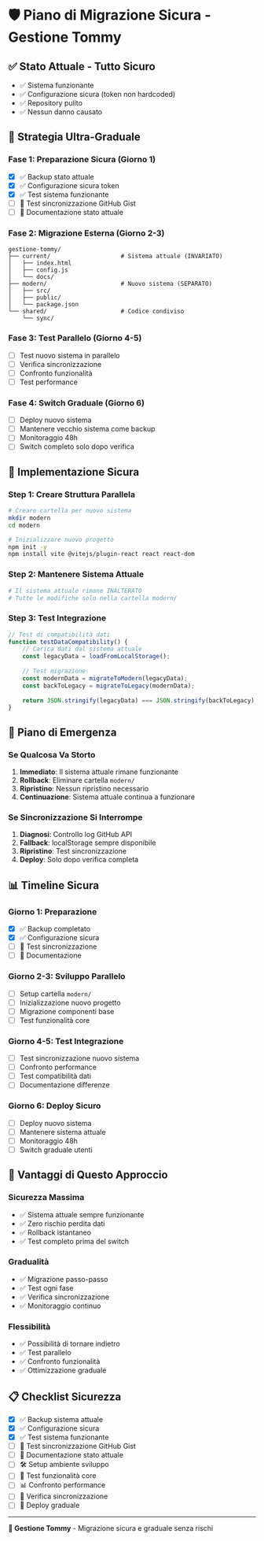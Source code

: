 # 🛡️ Piano di Migrazione Sicura - Gestione Tommy

## ✅ Stato Attuale - Tutto Sicuro
- ✅ Sistema funzionante
- ✅ Configurazione sicura (token non hardcoded)
- ✅ Repository pulito
- ✅ Nessun danno causato

## 🎯 Strategia Ultra-Graduale

### **Fase 1: Preparazione Sicura (Giorno 1)**
- [x] ✅ Backup stato attuale
- [x] ✅ Configurazione sicura token
- [x] ✅ Test sistema funzionante
- [ ] 🔄 Test sincronizzazione GitHub Gist
- [ ] 📝 Documentazione stato attuale

### **Fase 2: Migrazione Esterna (Giorno 2-3)**
```
gestione-tommy/
├── current/                    # Sistema attuale (INVARIATO)
│   ├── index.html
│   ├── config.js
│   └── docs/
├── modern/                     # Nuovo sistema (SEPARATO)
│   ├── src/
│   ├── public/
│   └── package.json
└── shared/                     # Codice condiviso
    └── sync/
```

### **Fase 3: Test Parallelo (Giorno 4-5)**
- [ ] Test nuovo sistema in parallelo
- [ ] Verifica sincronizzazione
- [ ] Confronto funzionalità
- [ ] Test performance

### **Fase 4: Switch Graduale (Giorno 6)**
- [ ] Deploy nuovo sistema
- [ ] Mantenere vecchio sistema come backup
- [ ] Monitoraggio 48h
- [ ] Switch completo solo dopo verifica

## 🔧 Implementazione Sicura

### **Step 1: Creare Struttura Parallela**
```bash
# Creare cartella per nuovo sistema
mkdir modern
cd modern

# Inizializzare nuovo progetto
npm init -y
npm install vite @vitejs/plugin-react react react-dom
```

### **Step 2: Mantenere Sistema Attuale**
```bash
# Il sistema attuale rimane INALTERATO
# Tutte le modifiche solo nella cartella modern/
```

### **Step 3: Test Integrazione**
```javascript
// Test di compatibilità dati
function testDataCompatibility() {
    // Carica dati dal sistema attuale
    const legacyData = loadFromLocalStorage();
    
    // Test migrazione
    const modernData = migrateToModern(legacyData);
    const backToLegacy = migrateToLegacy(modernData);
    
    return JSON.stringify(legacyData) === JSON.stringify(backToLegacy);
}
```

## 🚨 Piano di Emergenza

### **Se Qualcosa Va Storto**
1. **Immediato**: Il sistema attuale rimane funzionante
2. **Rollback**: Eliminare cartella `modern/`
3. **Ripristino**: Nessun ripristino necessario
4. **Continuazione**: Sistema attuale continua a funzionare

### **Se Sincronizzazione Si Interrompe**
1. **Diagnosi**: Controllo log GitHub API
2. **Fallback**: localStorage sempre disponibile
3. **Ripristino**: Test sincronizzazione
4. **Deploy**: Solo dopo verifica completa

## 📊 Timeline Sicura

### **Giorno 1: Preparazione**
- [x] ✅ Backup completato
- [x] ✅ Configurazione sicura
- [ ] 🔄 Test sincronizzazione
- [ ] 📝 Documentazione

### **Giorno 2-3: Sviluppo Parallelo**
- [ ] Setup cartella `modern/`
- [ ] Inizializzazione nuovo progetto
- [ ] Migrazione componenti base
- [ ] Test funzionalità core

### **Giorno 4-5: Test Integrazione**
- [ ] Test sincronizzazione nuovo sistema
- [ ] Confronto performance
- [ ] Test compatibilità dati
- [ ] Documentazione differenze

### **Giorno 6: Deploy Sicuro**
- [ ] Deploy nuovo sistema
- [ ] Mantenere sistema attuale
- [ ] Monitoraggio 48h
- [ ] Switch graduale utenti

## 🎯 Vantaggi di Questo Approccio

### **Sicurezza Massima**
- ✅ Sistema attuale sempre funzionante
- ✅ Zero rischio perdita dati
- ✅ Rollback istantaneo
- ✅ Test completo prima del switch

### **Gradualità**
- ✅ Migrazione passo-passo
- ✅ Test ogni fase
- ✅ Verifica sincronizzazione
- ✅ Monitoraggio continuo

### **Flessibilità**
- ✅ Possibilità di tornare indietro
- ✅ Test parallelo
- ✅ Confronto funzionalità
- ✅ Ottimizzazione graduale

## 📋 Checklist Sicurezza

- [x] ✅ Backup sistema attuale
- [x] ✅ Configurazione sicura
- [x] ✅ Test sistema funzionante
- [ ] 🔄 Test sincronizzazione GitHub Gist
- [ ] 📝 Documentazione stato attuale
- [ ] 🛠️ Setup ambiente sviluppo
- [ ] 🧪 Test funzionalità core
- [ ] 📊 Confronto performance
- [ ] 🔄 Verifica sincronizzazione
- [ ] 🚀 Deploy graduale

---

**🍷 Gestione Tommy** - Migrazione sicura e graduale senza rischi 